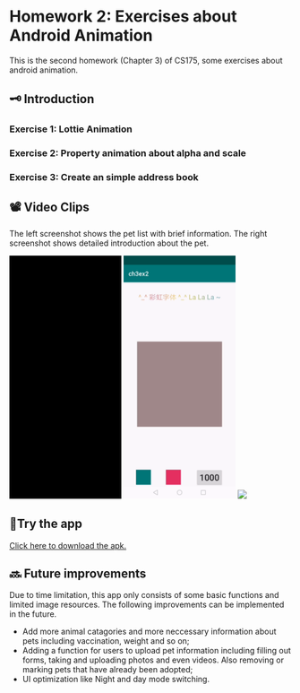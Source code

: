 # Homework 2: Exercises about Android Animation
This is the second homework (Chapter 3) of CS175, some exercises about android animation.

## 🗝️ Introduction
### Exercise 1: Lottie Animation
### Exercise 2: Property animation about alpha and scale
### Exercise 3: Create an simple address book

## 📽️ Video Clips
The left screenshot shows the pet list with brief information. The right screenshot shows detailed introduction about the pet.

<p float="left">
  <img src="https://github.com/Jessie-jx/homework-LvJiaxi/blob/main/HW2_ch3/Clips/hw3_1.gif" width="200"/>
  <img src="https://github.com/Jessie-jx/homework-LvJiaxi/blob/main/HW2_ch3/Clips/hw3_2.gif" width="200"/>
  <img src="https://github.com/Jessie-jx/homework-LvJiaxi/blob/main/HW2_ch3/Clips/hw3_3.gif" width="200"/>
</p>

## 📱Try the app
[Click here to download the apk.](https://github.com/Jessie-jx/homework-LvJiaxi/releases/download/v1.0.0-alpha/PetCare.apk)

## 🔜 Future improvements
Due to time limitation, this app only consists of some basic functions and limited image resources. The following improvements can be implemented in the future.
* Add more animal catagories and more neccessary information about pets including vaccination, weight and so on;
* Adding a function for users to upload pet information including filling out forms, taking and uploading photos and even videos. Also removing or marking pets that have already been adopted;
* UI optimization like Night and day mode switching.
